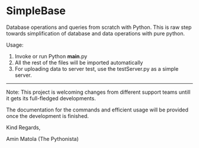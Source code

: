 # SimpleBase
Database operations and queries from scratch with Python.
This is raw step towards simplification of database and data operations with pure python.

Usage:

1. Invoke or run Python __main__.py
2. All the rest of the files will be imported automatically
3. For uploading data to server test, use the testServer.py as a simple server.

--------------------------------------------------------------------------------
Note: This project is welcoming changes from different support teams untill it gets its full-fledged developments.

The documentation for the commands and efficient usage will be provided once the development is finished.

Kind Regards,

Amin Matola
(The Pythonista)
